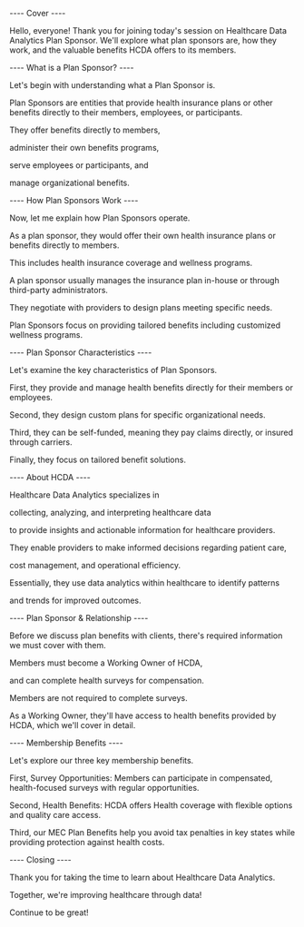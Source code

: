 ---- Cover ----

Hello, everyone! Thank you for joining today's session on Healthcare Data Analytics Plan Sponsor. We'll explore what plan sponsors are, how they work, and the valuable benefits HCDA offers to its members.

---- What is a Plan Sponsor? ----

Let's begin with understanding what a Plan Sponsor is. 

Plan Sponsors are entities that provide health insurance plans or other benefits directly to their members, employees, or participants. 

They offer benefits directly to members,

administer their own benefits programs,

serve employees or participants, and

manage organizational benefits.

---- How Plan Sponsors Work ----

Now, let me explain how Plan Sponsors operate. 

As a plan sponsor, they would offer their own health insurance plans or benefits directly to members.

This includes health insurance coverage and wellness programs.

A plan sponsor usually manages the insurance plan in-house or through third-party administrators.

They negotiate with providers to design plans meeting specific needs.

Plan Sponsors focus on providing tailored benefits including customized wellness programs.

---- Plan Sponsor Characteristics ----

Let's examine the key characteristics of Plan Sponsors. 

First, they provide and manage health benefits directly for their members or employees. 

Second, they design custom plans for specific organizational needs. 

Third, they can be self-funded, meaning they pay claims directly, or insured through carriers.

Finally, they focus on tailored benefit solutions.

---- About HCDA ----

Healthcare Data Analytics specializes in 

collecting, analyzing, and interpreting healthcare data

to provide insights and actionable information for healthcare providers. 

They enable providers to make informed decisions regarding patient care,

cost management, and operational efficiency. 

Essentially, they use data analytics within healthcare to identify patterns 

and trends for improved outcomes.

---- Plan Sponsor & Relationship ----

Before we discuss plan benefits with clients, there's required information we must cover with them. 

Members must become a Working Owner of HCDA, 

and can complete health surveys for compensation. 

Members are not required to complete surveys. 

As a Working Owner, they'll have access to health benefits provided by HCDA, which we'll cover in detail.

---- Membership Benefits ----

Let's explore our three key membership benefits. 

First, Survey Opportunities: Members can participate in compensated, health-focused surveys with regular opportunities. 

Second, Health Benefits: HCDA offers Health coverage with flexible options and quality care access. 

Third, our MEC Plan Benefits help you avoid tax penalties in key states while providing protection against health costs.


---- Closing ----

Thank you for taking the time to learn about Healthcare Data Analytics. 

Together, we're improving healthcare through data! 

Continue to be great!
